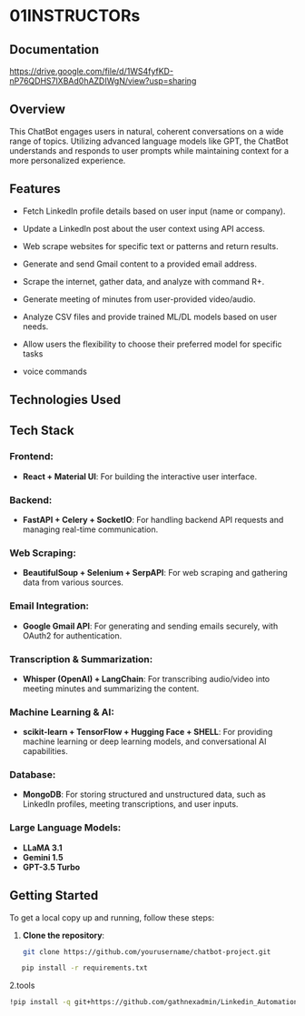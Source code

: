 # 01INSTRUCTORs
## Documentation 
https://drive.google.com/file/d/1WS4fyfKD-nP76QDHS7lXBAd0hAZDIWgN/view?usp=sharing


## Overview
This ChatBot engages users in natural, coherent conversations on a wide range of topics. Utilizing advanced language models like GPT, the ChatBot understands and responds to user prompts while maintaining context for a more personalized experience.

## Features
- Fetch LinkedIn profile details based on user input (name or company).

- Update a LinkedIn post about the user context using API access.

- Web scrape websites for specific text or patterns and return results.

- Generate and send Gmail content to a provided email address.

- Scrape the internet, gather data, and analyze with  command R+.

- Generate meeting of minutes from user-provided video/audio.

- Analyze CSV files and provide trained ML/DL models based on user needs.

- Allow users the flexibility to choose their preferred model for specific tasks

- voice commands 

## Technologies Used
## Tech Stack

### Frontend:
- **React + Material UI**: For building the interactive user interface.

### Backend:
- **FastAPI + Celery + SocketIO**: For handling backend API requests and managing real-time communication.

### Web Scraping:
- **BeautifulSoup + Selenium + SerpAPI**: For web scraping and gathering data from various sources.

### Email Integration:
- **Google Gmail API**: For generating and sending emails securely, with OAuth2 for authentication.

### Transcription & Summarization:
- **Whisper (OpenAI) + LangChain**: For transcribing audio/video into meeting minutes and summarizing the content.

### Machine Learning & AI:
- **scikit-learn + TensorFlow + Hugging Face + SHELL**: For providing machine learning or deep learning models, and conversational AI capabilities.

### Database:
- **MongoDB**: For storing structured and unstructured data, such as LinkedIn profiles, meeting transcriptions, and user inputs.

### Large Language Models:
- **LLaMA 3.1**
- **Gemini 1.5**
- **GPT-3.5 Turbo**


## Getting Started
To get a local copy up and running, follow these steps:

1. **Clone the repository**:
   ```bash
   git clone https://github.com/yourusername/chatbot-project.git
```bash
   pip install -r requirements.txt
```
2.tools
```bash
!pip install -q git+https://github.com/gathnexadmin/Linkedin_Automation_with_Generative_AI.git
